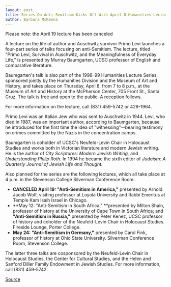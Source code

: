 ```yaml
---
layout: post
title: Series On Anti-Semitism Kicks Off With April 8 Humanities Lecture
author: Barbara McKenna
---
```


Please note: the April 19 lecture has been canceled

A lecture on the life of author and Auschwitz survivor Primo Levi  launches a four-part series of talks focusing on anti-Semitism. The lecture, titled "Primo Levi, Survival in Auschwitz, and the Meaningfulness of Everyday Life," is presented by Murray Baumgarten, UCSC professor of English and comparative literature.

Baumgarten's talk is also part of the 1998-99 Humanities Lecture Series, sponsored jointly by the Humanities Division and the Museum of Art and History, and takes place on Thursday, April 8, from 7 to 8 p.m., at the Museum of Art and History at the McPherson Center, 705 Front St., Santa Cruz. The talk is free and open to the public. A reception follows.

For more information on the lecture, call (831) 459-5742 or 429-1964.

Primo Levi was an Italian Jew who was sent to Auschwitz in 1944. Levi, who died in 1987, was an important author, according to Baumgarten, because he introduced for the first time the idea of "witnessing"--bearing testimony on crimes committed by the Nazis in the concentration camps.

Baumgarten is coholder of UCSC's Neufeld-Levin Chair in Holocaust Studies and works both in Victorian literature and modern Jewish writing. He is the author of _City Scriptures: Modern Jewish Writing,_ and _Understanding Philip Roth._ In 1994 he became the sixth editor of _Judaism: A Quarterly Journal of Jewish Life and Thought._

Also planned for the series are the following lectures, which all take place at 4 p.m. in the Stevenson College Silverman Conference Room:
* **CANCELED April 19: "Anti-Semitism in America,"** presented by Arnold Jacob Wolf, visiting professor at Loyola University and Rabbi Emeritus at Temple Kam Isaih Israel in Chicago.
* **May 12: "Anti-Semitism in South Africa," **presented by Milton Shain, professor of history at the University of Cape Town in South Africa; and **"Anti-Semitism in Russia,"** presented by Peter Kenez, UCSC professor of history and coholder of the Neufeld-Levin Chair in Holocaust Studies. Fireside Lounge, Porter College.
* **May 24: "Anti-Semitism in Germany,"** presented by Carol Fink, professor of history at Ohio State University. Silverman Conference  Room, Stevenson College.

The latter three talks are cosponsored by the Neufeld-Levin Chair in Holocaust Studies, the Center for Cultural Studies, and the Helen and Sanford Diller Family Endowment in Jewish Studies. For more information, call (831) 459-5742.

[Source](http://www1.ucsc.edu/oncampus/currents/98-99/03-29/baumgarten.htm "Permalink to Baumgarten humanities lecture kicks off anti-Semitism series: 03-29-99")
